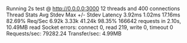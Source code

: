 Running 2s test @ http://0.0.0.0:3000
  12 threads and 400 connections
  Thread Stats Avg Stdev Max +/- Stdev
    Latency 3.92ms 1.02ms 17.16ms 82.69%
    Req/Sec 6.92k 3.33k 41.24k 98.35%
  166642 requests in 2.10s, 10.49MB read
  Socket errors: connect 0, read 219, write 0, timeout 0
Requests/sec: 79282.24
Transfer/sec: 4.99MB
